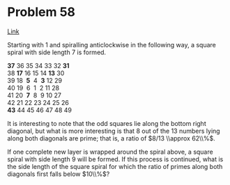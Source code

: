 # Problem 58

[Link](https://projecteuler.net/problem=58)

Starting with $1$ and spiralling anticlockwise in the following way, a square spiral with side length $7$ is formed.

**37** 36 35 34 33 32 **31**  
38 **17** 16 15 14 **13** 30  
39 18  **5**  4  **3** 12 29  
40 19  6  1  2 11 28  
41 20  **7**  8  9 10 27  
42 21 22 23 24 25 26  
**43** 44 45 46 47 48 49

It is interesting to note that the odd squares lie along the bottom right diagonal, but what is more interesting is that $8$ out of the $13$ numbers lying along both diagonals are prime; that is, a ratio of $8/13 \\approx 62\\%$.

If one complete new layer is wrapped around the spiral above, a square spiral with side length $9$ will be formed. If this process is continued, what is the side length of the square spiral for which the ratio of primes along both diagonals first falls below $10\\%$?
